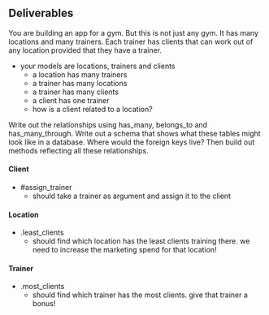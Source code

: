 ## Deliverables
You are building an app for a gym. But this is not just any gym. It has many locations and many trainers. Each trainer has clients that can work out of any location provided that they have a trainer.
- your models are locations, trainers and clients
  - a location has many trainers
  - a trainer has many locations
  - a trainer has many clients
  - a client has one trainer
  - how is a client related to a location?

Write out the relationships using has_many, belongs_to and has_many_through. Write out a schema that shows what these tables might look like in a database. Where would the foreign keys live? Then build out methods reflecting all these relationships.

#### Client
- #assign_trainer
  - should take a trainer as argument and assign it to the client

#### Location
- .least_clients
  - should find which location has the least clients training there. we need to increase the marketing spend for that location!

#### Trainer
- .most_clients
  - should find which trainer has the most clients. give that trainer a bonus!
